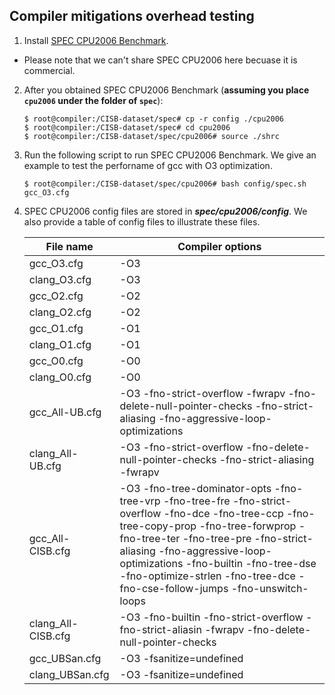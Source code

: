 ## Compiler mitigations overhead testing

1. Install [SPEC CPU2006 Benchmark](https://www.spec.org/cpu2006/).

- Please note that we can't share SPEC CPU2006 here becuase it is commercial.

2. After you obtained SPEC CPU2006 Benchmark (**assuming you place `cpu2006` under the folder of `spec`**):

   ```
   $ root@compiler:/CISB-dataset/spec# cp -r config ./cpu2006
   $ root@compiler:/CISB-dataset/spec# cd cpu2006
   $ root@compiler:/CISB-dataset/spec/cpu2006# source ./shrc
   ```

3. Run the following script to run SPEC CPU2006 Benchmark. We give an example to test the perforname of gcc with O3 optimization.

   ```
   $ root@compiler:/CISB-dataset/spec/cpu2006# bash config/spec.sh gcc_O3.cfg
   ```

4. SPEC CPU2006 config files are stored in ***spec/cpu2006/config***. We also provide a table of config files to illustrate these files. 

   | File name          | Compiler options                                             |
   | ------------------ | ------------------------------------------------------------ |
   | gcc_O3.cfg         | -O3                                                          |
   | clang_O3.cfg       | -O3                                                          |
   | gcc_O2.cfg         | -O2                                                          |
   | clang_O2.cfg       | -O2                                                          |
   | gcc_O1.cfg         | -O1                                                          |
   | clang_O1.cfg       | -O1                                                          |
   | gcc_O0.cfg         | -O0                                                          |
   | clang_O0.cfg       | -O0                                                          |
   | gcc_All-UB.cfg     | -O3 -fno-strict-overflow -fwrapv -fno-delete-null-pointer-checks -fno-strict-aliasing -fno-aggressive-loop-optimizations |
   | clang_All-UB.cfg   | -O3 -fno-strict-overflow  -fno-delete-null-pointer-checks   -fno-strict-aliasing -fwrapv |
   | gcc_All-CISB.cfg   | -O3 -fno-tree-dominator-opts -fno-tree-vrp -fno-tree-fre   -fno-strict-overflow -fno-dce -fno-tree-ccp -fno-tree-copy-prop   -fno-tree-forwprop -fno-tree-ter -fno-tree-pre  -fno-strict-aliasing -fno-aggressive-loop-optimizations  -fno-builtin   -fno-tree-dse -fno-optimize-strlen -fno-tree-dce -fno-cse-follow-jumps  -fno-unswitch-loops |
   | clang_All-CISB.cfg | -O3 -fno-builtin -fno-strict-overflow  -fno-strict-aliasin -fwrapv -fno-delete-null-pointer-checks |
   | gcc_UBSan.cfg      | -O3 -fsanitize=undefined                                     |
   | clang_UBSan.cfg    | -O3 -fsanitize=undefined                                     |

   